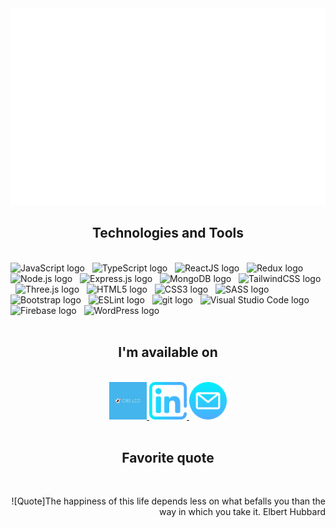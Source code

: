 <!-- Trungquandev -->
<a href="#" target="_blank">
  <img src="svg/crisleo.svg" width="1200" alt="Click to see the source" />
</a>

<h2 align="center">Technologies and Tools</h2>
<br>
<!-- https://simpleicons.org/ -->
<span><img src="https://img.shields.io/badge/JavaScript-282C34?logo=javascript&logoColor=F7DF1E" alt="JavaScript logo" title="JavaScript" height="25" /></span>
&nbsp;
<span><img src="https://img.shields.io/badge/TypeScript-282C34?logo=typescript&logoColor=3178C6" alt="TypeScript logo" title="TypeScript" height="25" /></span>
&nbsp;
<span><img src="https://img.shields.io/badge/ReactJS-282C34?logo=react&logoColor=61DAFB" alt="ReactJS logo" title="ReactJS" height="25" /></span>
&nbsp;
<span><img src="https://img.shields.io/badge/Redux-282C34?logo=redux&logoColor=764ABC" alt="Redux logo" title="Redux" height="25" /></span>
&nbsp;
&nbsp;
&nbsp;
<span><img src="https://img.shields.io/badge/Node.js-282C34?logo=node.js&logoColor=00F200" alt="Node.js logo" title="Node.js" height="25" /></span>
&nbsp;
<span><img src="https://img.shields.io/badge/Express-282C34?logo=express&logoColor=FFFFFF" alt="Express.js logo" title="Express.js" height="25" /></span>
&nbsp;
<span><img src="https://img.shields.io/badge/MongoDB-282C34?logo=mongodb&logoColor=47A248" alt="MongoDB logo" title="MongoDB" height="25" /></span>
&nbsp;
<span><img src="https://img.shields.io/badge/Tailwind%20CSS-282C34?logo=tailwind-css&logoColor=38B2AC" alt="TailwindCSS logo" title="TailwindCSS" height="25" /></span>
&nbsp;
<span><img src="https://img.shields.io/badge/Three.js-282C34?logo=three.js&logoColor=FFFFFF" alt="Three.js logo" title="Three.js" height="25" /></span>
&nbsp;
<span><img src="https://img.shields.io/badge/HTML5-282C34?logo=html5&logoColor=E34F26" alt="HTML5 logo" title="HTML5" height="25" /></span>
&nbsp;
<span><img src="https://img.shields.io/badge/CSS3-282C34?logo=css3&logoColor=1572B6" alt="CSS3 logo" title="CSS3" height="25" /></span>
&nbsp;
<span><img src="https://img.shields.io/badge/Sass-282C34?logo=sass&logoColor=CC6699" alt="SASS logo" title="SASS" height="25" /></span>
&nbsp;
<span><img src="https://img.shields.io/badge/Bootstrap-282C34?logo=bootstrap&logoColor=7952B3" alt="Bootstrap logo" title="Bootstrap" height="25" /></span>
&nbsp;
<span><img src="https://img.shields.io/badge/ESLint-282C34?logo=eslint&logoColor=4B32C3" alt="ESLint logo" title="ESLint" height="25" /></span>
&nbsp;
<span><img src="https://img.shields.io/badge/git-282C34?logo=git&logoColor=F05032" alt="git logo" title="git" height="25" /></span>
&nbsp;
<span><img src="https://img.shields.io/badge/VS%20Code-282C34?logo=visual-studio-code&logoColor=007ACC" alt="Visual Studio Code logo" title="Visual Studio Code" height="25" /></span>
&nbsp;
<span><img src="https://img.shields.io/badge/Firebase-282C34?logo=firebase&logoColor=FFCA28" alt="Firebase logo" title="Firebase" height="25" /></span>
&nbsp;
<span><img src="https://img.shields.io/badge/WordPress-282C34?logo=wordPress&logoColor=21759B" alt="WordPress logo" title="WordPress" height="25" /></span>
&nbsp;

<br>

<!-- <h2 align="center">🔥 GitHub Stats 🔥</h2>
<br>
<div align=center>
  <a href="#" title="crisleo">
    <img width="315" align="center" src="https://github-readme-stats.vercel.app/api/top-langs/?username=crisleo-7&hide=c%23,powershell,Mathematica,Ruby,Objective-C,Objective-C%2b%2b,Cuda&title_color=61dafb&text_color=ffffff&icon_color=61dafb&bg_color=20232a&langs_count=8&layout=compact&border_color=61dafb&hide_border=true" />
  </a>
  <a href="#" title="crisleo">
    <img align="right" width="434" src="https://github-readme-stats.vercel.app/api?username=crisleo-7&show_icons=true&theme=react&border_color=61dafb&hide_border=true" />
  </a>
</div> -->

<br>

<h2 align="center">I'm available on </h2>
<br>
<div align="center">
  <a href="https://techtosmile.com/"  target="_blank" rel="noopener noreferrer">
    <img width="60" height="60" src="images/logo_crisleo.jpg" alt="crisleo-blog" />
  </a>
  <a  href="https://www.linkedin.com/in/%C4%91%E1%BB%97-%C4%91%E1%BB%A9c-di%E1%BB%87n-43b93715a/" target="_blank" rel="noopener noreferrer">
    <img width="60" height="60" src="images/linkedin.png" alt="crisleo-linkedin" />
  </a>
  <a href="mailto:crisleo.crypto@gmail.com" target="top">
    <img width="60" height="60" src="images/email.png" alt="crisleo-email" />
  </a>
</div>

<br>

<h2 align="center"> Favorite quote </h2>
<br>
<!-- https://github.com/shravan20/github-readme-quotes -->
<div align="right">

![Quote]The happiness of this life depends less on what befalls you than the way in which you take it.  Elbert Hubbard

</div>

